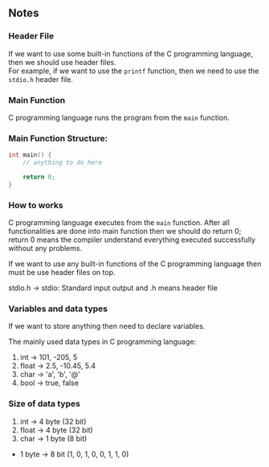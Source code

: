 ## Notes

### Header File
If we want to use some built-in functions of the C programming language, then we should use header files.  
For example, if we want to use the `printf` function, then we need to use the `stdio.h` header file.

### Main Function
C programming language runs the program from the `main` function.

### Main Function Structure:
```c
int main() {
    // anything to do here

    return 0;
}
```


### How to works

C programming language executes from the `main` function. After all functionalities are done into main function then we should do return 0; return 0 means the compiler understand everything executed successfully without any problems.

If we want to use any built-in functions of the C programming language then must be use header files on top.

stdio.h -> stdio: Standard input output and .h means header file


### Variables and data types
If we want to store anything then need to declare variables.

The mainly used data types in C programming language:
1. int -> 101, -205, 5
2. float -> 2.5, -10.45, 5.4
3. char -> 'a', 'b', '@'
4. bool -> true, false


### Size of data types

1. int -> 4 byte (32 bit)
2. float -> 4 byte (32 bit)
3. char -> 1 byte (8 bit)

 * 1 byte -> 8 bit (1, 0, 1, 0, 0, 1, 1, 0)


